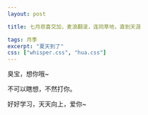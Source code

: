```yaml
---
layout: post

title: 七月悲喜交加，麦浪翻滚，连同草地，直到天涯

tags: 月季
excerpt: "夏天到了"
css: ["whisper.css", "hua.css"]
---
```

 
<p class='pp'>臭宝，想你哦~</p>
<p class='pp'>不可以瞎想，不然打你。</p>
<p class='pp'>好好学习，天天向上，爱你~</p>